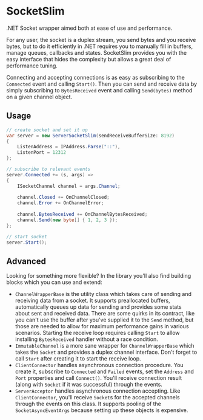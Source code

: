 SocketSlim
==========

.NET Socket wrapper aimed both at ease of use and performance.

For any user, the socket is a duplex stream, you send bytes and you receive bytes, but to do it efficiently in .NET requires you to manually fill in buffers, manage queues, callbacks and states. SocketSlim provides you with the easy interface that hides the complexity but allows a great deal of performance tuning.

Connecting and accepting connections is as easy as subscribing to the `Connected` event and calling `Start()`. Then you can send and receive data by simply subscribing to `BytesReceived` event and calling `Send(bytes)` method on a given channel object.

Usage
-----

```csharp
// create socket and set it up
var server = new ServerSocketSlim(sendReceiveBufferSize: 8192)
{
    ListenAddress = IPAddress.Parse("::"),
    ListenPort = 12312
};

// subscribe to relevant events
server.Connected += (s, args) =>
{
    ISocketChannel channel = args.Channel;
    
    channel.Closed += OnChannelClosed;
    channel.Error += OnChannelError;
    
    channel.BytesReceived += OnChannelBytesReceived;
    channel.Send(new byte[] { 1, 2, 3 });
};

// start socket
server.Start();
```

Advanced
--------

Looking for something more flexible? In the library you'll also find building blocks which you can use and extend:

* `ChannelWrapperBase` is the utility class which takes care of sending and receiving data from a socket. It supports preallocated buffers, automatically queues up data for sending and provides some stats about sent and received data. There are some quirks in its contract, like you can't use the buffer after you've supplied it to the `Send` method, but those are needed to allow for maximum performance gains in various scenarios. Starting the receive loop requires calling `Start` to allow installing `BytesReceived` handler without a race condition.
* `ImmutableChannel` is a more sane wrapper for `ChannelWrapperBase` which takes the `Socket` and provides a duplex channel interface. Don't forget to call `Start` after creating it to start the receive loop.
* `ClientConnector` handles asynchronous connection procedure. You create it, subscribe to `Connected` and `Failed` events, set the `Address` and `Port` properties and call `Connect()`. You'll receive connection result (along with `Socket` if it was successful) through the events.
* `ServerAcceptor` handles asynchronous connection accepting. Like `ClientConnector`, you'll receive `Socket`s for the accepted channels through the events on this class. It supports pooling of the `SocketAsyncEventArgs` because setting up these objects is expensive.
